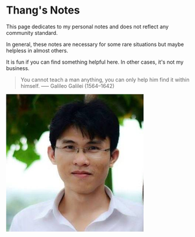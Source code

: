 # Thang's Notes

This page dedicates to my personal notes and does not reflect any community standard. 

In general, these notes are necessary for some rare situations but maybe helpless in almost others. 

It is fun if you can find something helpful here. In other cases, it's not my business.

> You cannot teach a man anything, you can only help him find it within himself. 
> —– Galileo Galilei (1564–1642)

![my_piture](my_picture.jpg)